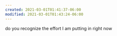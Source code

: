 ```yaml
---
created: 2021-03-01T01:41:37-06:00
modified: 2021-03-01T01:43:24-06:00
---
```


do you recognize the effort I am putting in right now